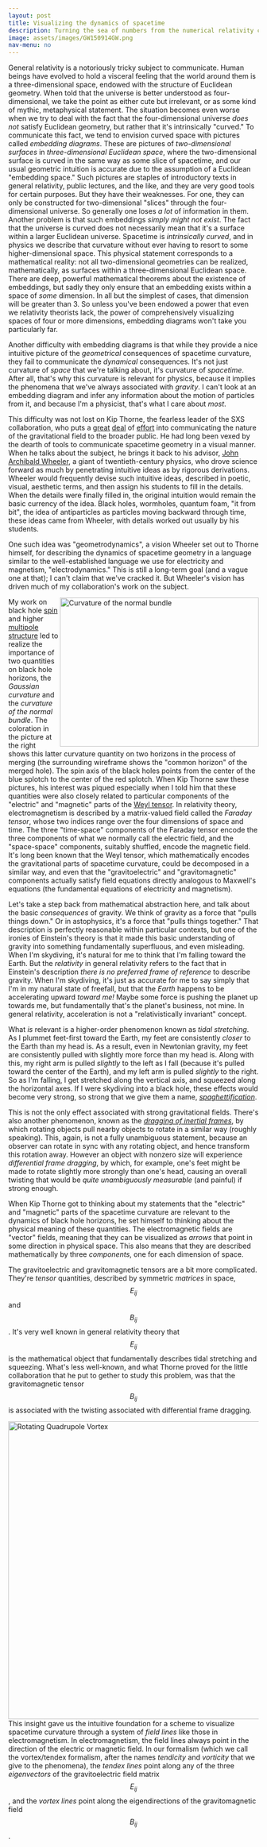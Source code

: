 ```yaml
---
layout: post
title: Visualizing the dynamics of spacetime
description: Turning the sea of numbers from the numerical relativity code into intuitive visualizations of the stretching and squeezing of space.
image: assets/images/GW150914GW.png
nav-menu: no
---
```


<head>
<script src="https://cdn.mathjax.org/mathjax/latest/MathJax.js?config=TeX-AMS-MML_HTMLorMML" type="text/javascript"></script>
</head>

General relativity is a notoriously tricky subject to communicate. Human beings have evolved to hold a visceral feeling that the world around them is a three-dimensional space, endowed with the structure of Euclidean geometry. When told that the universe is better understood as four-dimensional, we take the point as either cute but irrelevant, or as some kind of mythic, metaphysical statement. The situation becomes even worse when we try to deal with the fact that the four-dimensional universe *does not* satisfy Euclidean geometry, but rather that it's intrinsically "curved." To communicate this fact, we tend to envision curved space with pictures called *embedding diagrams*. These are pictures of *two-dimensional surfaces* in *three-dimensional Euclidean space*, where the two-dimensional surface is curved in the same way as some slice of spacetime, and our usual geometric intuition is accurate due to the assumption of a Euclidean "embedding space." Such pictures are staples of introductory texts in general relativity, public lectures, and the like, and they are very good tools for certain purposes. But they have their weaknesses. For one, they can only be constructed for two-dimensional "slices" through the four-dimensional universe. So generally one loses *a lot* of information in them. Another problem is that such embeddings *simply might not exist*. The fact that the universe is curved does not necessarily mean that it's a surface within a larger Euclidean universe. Spacetime is *intrinsically curved*, and in physics we describe that curvature without ever having to resort to some higher-dimensional space. This physical statement corresponds to a mathematical reality: not all two-dimensional geometries can be realized, mathematically, as surfaces within a three-dimensional Euclidean space. There are deep, powerful mathematical theorems about the existence of embeddings, but sadly they only ensure that an embedding exists within a space of *some* dimension. In all but the simplest of cases, that dimension will be greater than 3. So unless you've been endowed a power that even we relativity theorists lack, the power of comprehensively visualizing spaces of four or more dimensions, embedding diagrams won't take you particularly far. 

Another difficulty with embedding diagrams is that while they provide a nice intuitive picture of the *geometrical* consequences of spacetime curvature, they fail to communicate the *dynamical* consequences. It's not just curvature of *space* that we're talking about, it's curvature of *spacetime*. After all, that's why this curvature is relevant for physics, because it implies the phenomena that we've always associated with *gravity*. I can't look at an embedding diagram and infer any information about the motion of particles from it, and because I'm a physicist, that's what I care about *most*.

This difficulty was not lost on Kip Thorne, the fearless leader of the SXS collaboration, who puts a [great](https://www.amazon.com/Black-Holes-Time-Warps-Commonwealth/dp/0393312763) [deal](https://en.wikipedia.org/wiki/Interstellar_(film)) of [effort](https://www.amazon.com/Science-Interstellar-Kip-Thorne/dp/0393351378/) into communicating the nature of the gravitational field to the broader public. He had long been vexed by the dearth of tools to communicate spacetime geometry in a visual manner. When he talks about the subject, he brings it back to his advisor, [John Archibald Wheeler](https://en.wikipedia.org/wiki/John_Archibald_Wheeler), a giant of twentieth-century physics, who drove science forward as much by penetrating intuitive ideas as by rigorous derivations. Wheeler would frequently devise such intuitive ideas, described in poetic, visual, aesthetic terms, and then assign his students to fill in the details. When the details were finally filled in, the original intuition would remain the basic currency of the idea. Black holes, wormholes, quantum foam, "it from bit", the idea of antiparticles as particles moving backward through time, these ideas came from Wheeler, with details worked out usually by his students. 

One such idea was "geometrodynamics", a vision Wheeler set out to Thorne himself, for describing the dynamics of spacetime geometry in a language similar to the well-established language we use for electricity and magnetism, "electrodynamics." This is still a long-term goal (and a vague one at that); I can't claim that we've cracked it. But Wheeler's vision has driven much of my collaboration's work on the subject. 

<img src="https://stravinskian.github.io/site/assets/images/BnnWireframe.png" alt="Curvature of the normal bundle" align="right" style="width:400px;height:300px;">My work on black hole [spin](spin.html) and higher [multipole structure](finalstate.html) led to realize the importance of two quantities on black hole horizons, the *Gaussian curvature* and the *curvature of the normal bundle*. The coloration in the picture at the right shows this latter curvature quantity on two horizons in the process of merging (the surrounding wireframe shows the "common horizon" of the merged hole). The spin axis of the black holes points from the center of the blue splotch to the center of the red splotch. When Kip Thorne saw these pictures, his interest was piqued especially when I told him that these quantities were also closely related to particular components of the "electric" and "magnetic" parts of the [Weyl tensor](finalstate.html). In relativity theory, electromagnetism is described by a matrix-valued field called the *Faraday tensor*, whose two indices range over the four dimensions of space and time. The three "time-space" components of the Faraday tensor encode the three components of what we normally call the electric field, and the "space-space" components, suitably shuffled, encode the magnetic field. It's long been known that the Weyl tensor, which mathematically encodes the gravitational parts of spacetime curvature, could be decomposed in a similar way, and even that the "gravitoelectric" and "gravitomagnetic" components actually satisfy field equations directly analogous to Maxwell's equations (the fundamental equations of electricity and magnetism). 

Let's take a step back from mathematical abstraction here, and talk about the basic *consequences* of gravity. We think of gravity as a force that "pulls things down." Or in astophysics, it's a force that "pulls things together." That description is perfectly reasonable within particular contexts, but one of the ironies of Einstein's theory is that it made this basic understanding of gravity into something fundamentally superfluous, and even misleading. When I'm skydiving, it's natural for me to think that I'm falling toward the Earth. But the *relativity* in general relativity refers to the fact that in Einstein's description *there is no preferred frame of reference* to describe gravity. When I'm skydiving, it's just as accurate for me to say simply that I'm in my natural state of freefall, but that the *Earth* happens to be accelerating upward *toward me!* Maybe some force is pushing the planet up towards me, but fundamentally that's the planet's business, not mine. In general relativity, acceleration is not a "relativistically invariant" concept. 

What *is* relevant is a higher-order phenomenon known as *tidal stretching*. As I plummet feet-first toward the Earth, my feet are consistently *closer* to the Earth than my head is. As a result, even in Newtonian gravity, my feet are consistently pulled with slightly more force than my head is. Along with this, my right arm is pulled *slightly* to the left as I fall (because it's pulled toward the center of the Earth), and my left arm is pulled *slightly* to the right. So as I'm falling, I get stretched along the vertical axis, and squeezed along the horizontal axes. If I were skydiving into a black hole, these effects would become very strong, so strong that we give them a name, [*spaghettification*](https://en.wikipedia.org/wiki/Spaghettification). 

This is not the only effect associated with strong gravitational fields. There's also another phenomenon, known as the [*dragging of inertial frames*](https://en.wikipedia.org/wiki/Frame-dragging), by which rotating objects pull nearby objects to rotate in a similar way (roughly speaking). This, again, is not a fully unambiguous statement, because an observer can rotate in sync with any rotating object, and hence transform this rotation away. However an object with nonzero size will experience *differential frame dragging*, by which, for example, one's feet might be made to rotate slightly more strongly than one's head, causing an overall twisting that would be *quite unambiguously measurable* (and painful) if strong enough. 

When Kip Thorne got to thinking about my statements that the "electric" and "magnetic" parts of the spacetime curvature are relevant to the dynamics of black hole horizons, he set himself to thinking about the physical meaning of these quantities. The electromagnetic fields are "vector" fields, meaning that they can be visualized as *arrows* that point in some direction in physical space. This also means that they are described mathematically by three *components*, one for each dimension of space. 

The gravitoelectric and gravitomagnetic tensors are a bit more complicated. They're *tensor* quantities, described by symmetric *matrices* in space, $$E_{ij}$$ and $$B_{ij}$$. It's very well known in general relativity theory that $$E_{ij}$$ is the mathematical object that fundamentally describes tidal stretching and squeezing. What's less well-known, and what Thorne proved for the little collaboration that he put to gether to study this problem, was that the gravitomagnetic tensor $$B_{ij}$$ is associated with the twisting associated with differential frame dragging. 

<img src="https://stravinskian.github.io/site/assets/images/RotQuadVortex_LowerRes.png" alt="Rotating Quadrupole Vortex" align="left" style="width:600px;height:600px;">This insight gave us the intuitive foundation for a scheme to visualize spacetime curvature through a system of *field lines* like those in electromagnetism. In electromagnetism, the field lines always point in the direction of the electric or magnetic field. In our formalism (which we call the vortex/tendex formalism, after the names *tendicity* and *vorticity* that we give to the phenomena), the *tendex lines* point along any of the three *eigenvectors* of the gravitoelectric field matrix $$E_{ij}$$, and the *vortex lines* point along the eigendirections of the gravitomagnetic field $$B_{ij}$$. 
